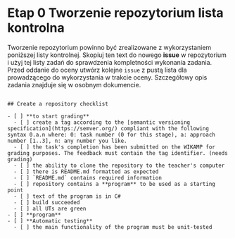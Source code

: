 # Etap 0 Tworzenie repozytorium lista kontrolna

Tworzenie repozytorium powinno być zrealizowane z wykorzystaniem poniższej listy kontrolnej. Skopiuj ten text do nowego **issue** w repozytorium i użyj tej listy zadań do sprawdzenia kompletności wykonania zadania. Przed oddanie do oceny utwórz kolejne `issue` z pustą lista dla prowadzącego do wykorzystania w trakcie oceny. Szczegółowy opis zadania znajduje się w osobnym dokumencie.

``` TXT

## Create a repository checklist

- [ ] **to start grading**
  - [ ] create a tag according to the [semantic versioning specification](https://semver.org/) compliant with the following syntax 0.a.n where: 0: task number (0 for this stage), a: approach number [1..3], n: any number you like.
  - [ ] the task's completion has been submitted on the WIKAMP for grading purposes. The feedback must contain the tag identifier. (needs grading)
  - [ ] the ability to clone the repository to the teacher's computer
  - [ ] there is README.md formatted as expected
  - [ ] `README.md` contains required information
  - [ ] repository contains a **program** to be used as a starting point
  - [ ] text of the program is in C#
  - [ ] build succeeded
  - [ ] all UTs are green
- [ ] **program**
- [ ] **Automatic testing**
  - [ ] the main functionality of the program must be unit-tested
```

